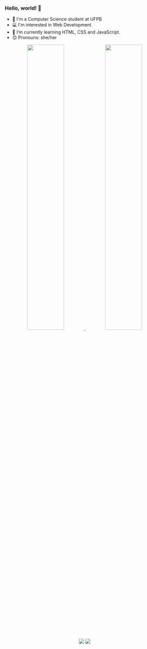 ###  Hello, world! 👋
- 📂 I'm a Computer Science student at UFPB
- 💻 I'm interested in Web Development
- 🌱 I’m currently learning HTML, CSS and JavaScript.
- 😊 Pronouns: she/her

<div align="center">
  <a href="https://github.com/barbarahellen">
  <img width="48%" src="https://github-readme-stats.vercel.app/api?username=barbarahellen&show_icons=true&theme=dark"/>
  <img img width="48%" src="https://github-readme-stats.vercel.app/api/top-langs/?username=barbarahellen&layout=compact&langs_count=7&theme=dark"/>
</div>

<div align = "center">
   <a href = "mailto:barbarahellen993@gmail.com"><img src="https://img.shields.io/badge/-Gmail-%23333?style=for-the-badge&logo=gmail&logoColor=white" target="_blank"></a>
   <a href="https://instagram.com/barb.hellen" target="_blank"><img src="https://img.shields.io/badge/-Instagram-%23E4405F?style=for-the-badge&logo=instagram&logoColor=white" target="_blank"></a>
</div>

